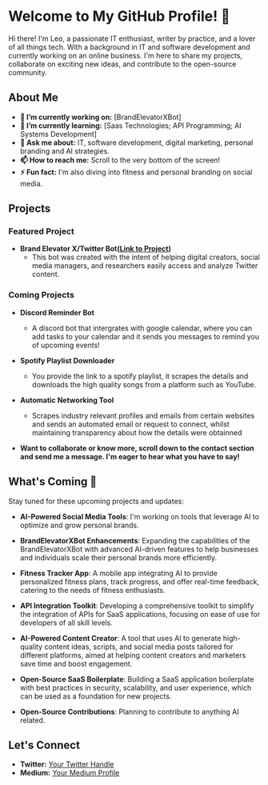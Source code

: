 # Welcome to My GitHub Profile! 👋

Hi there! I'm Leo, a passionate IT enthusiast, writer by practice, and a lover of all things tech. With a background in IT and software development and currently
working on an online business. I'm here to share my projects, collaborate on exciting new ideas, and contribute to the open-source community.

## About Me
- **🔭 I’m currently working on:** [BrandElevatorXBot]
- **🌱 I’m currently learning:** [Saas Technologies; API Programming; AI Systems Development]
- **💬 Ask me about:** IT, software development, digital marketing, personal branding and AI strategies.
- **📫 How to reach me:** Scroll to the very bottom of the screen!
- **⚡ Fun fact:** I'm also diving into fitness and personal branding on social media.

## Projects

### Featured Project
- **Brand Elevator X/Twitter Bot([Link to Project](https://github.com/justcodeon231/brandelevatorbot ))**
  - This bot was created with the intent of helping digital creators, social media managers, and researchers easily access and analyze Twitter content.

### Coming Projects
- **Discord Reminder Bot**
  - A discord bot that intergrates with google calendar, where you can add tasks to your calendar and it sends you messages to remind you of upcoming events!

- **Spotify Playlist Downloader**
  - You provide the link to a spotify playlist, it scrapes the details and downloads the high quality songs from a platform such as YouTube.

- **Automatic Networking Tool**
  - Scrapes industry relevant profiles and emails from certain websites and sends an automated email or request to connect, whilst maintaining transparency about how the details were obtainned
 
- **Want to collaborate or know more, scroll down to the contact section and send me a message. I'm eager to hear what you have to say!**

## What's Coming 🚀

Stay tuned for these upcoming projects and updates:
- **AI-Powered Social Media Tools**: I'm working on tools that leverage AI to optimize and grow personal brands.
- **BrandElevatorXBot Enhancements**: Expanding the capabilities of the BrandElevatorXBot with advanced AI-driven features to help businesses and individuals scale their personal brands more efficiently.
- **Fitness Tracker App**: A mobile app integrating AI to provide personalized fitness plans, track progress, and offer real-time feedback, catering to the needs of fitness enthusiasts.
- **API Integration Toolkit**: Developing a comprehensive toolkit to simplify the integration of APIs for SaaS applications, focusing on ease of use for developers of all skill levels.
- **AI-Powered Content Creator**: A tool that uses AI to generate high-quality content ideas, scripts, and social media posts tailored for different platforms, aimed at helping content creators and marketers save time and boost engagement.

- **Open-Source SaaS Boilerplate**: Building a SaaS application boilerplate with best practices in security, scalability, and user experience, which can be used as a foundation for new projects.
- **Open-Source Contributions**: Planning to contribute to anything AI related.

## Let's Connect
- **Twitter:** [Your Twitter Handle](https://twitter.com/GrowthWithLeo)
- **Medium:** [Your Medium Profile](https://medium.com/@ntlukaleo)
